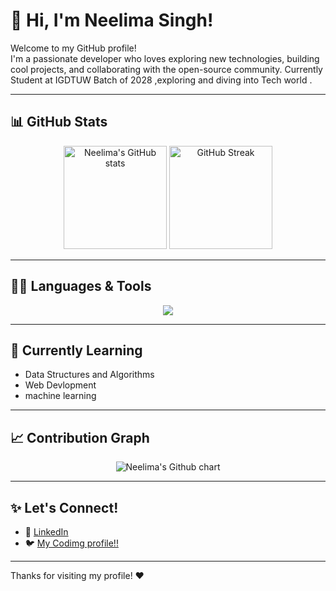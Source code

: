 # 👋 Hi, I'm Neelima Singh!

Welcome to my GitHub profile!  
I'm a passionate developer who loves exploring new technologies, building cool projects, and collaborating with the open-source community. Currently Student at IGDTUW Batch of 2028 ,exploring and diving into Tech world . 

---

## 📊 GitHub Stats

<p align="center">
  <img src="https://github-readme-stats.vercel.app/api?username=neelima-singh07&show_icons=true&theme=tokyonight&hide_title=true" alt="Neelima's GitHub stats" height="165">
  <img src="https://github-readme-streak-stats.herokuapp.com/?user=neelima-singh07&theme=tokyonight" alt="GitHub Streak" height="165">
</p>

---

## 🧑‍💻 Languages & Tools

<p align="center">
  <img src="https://skillicons.dev/icons?i=python,cpp,js,html,css,react,nodejs,mysql,git,github" />
</p>

---

## 🌱 Currently Learning

- Data Structures and Algorithms
- Web Devlopment 
-  machine learning

---

## 📈 Contribution Graph

<p align="center">
  <img src="https://ghchart.rshah.org/neelima-singh07" alt="Neelima's Github chart" />
</p>

---

## ✨ Let's Connect!

- 💼 [LinkedIn](https://www.linkedin.com/in/neelima-singh-481294318/)
- 🐦 [My Codimg profile!!](https://codolio.com/profile/Neelima)


---

Thanks for visiting my profile! ❤️

